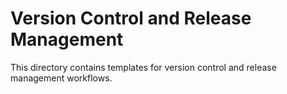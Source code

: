 # Version Control and Release Management

This directory contains templates for version control and release management workflows.